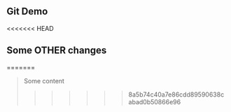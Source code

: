 ## Git Demo

<<<<<<< HEAD
## Some OTHER changes
=======
> Some content
>>>>>>> 8a5b74c40a7e86cdd89590638cabad0b50866e96
